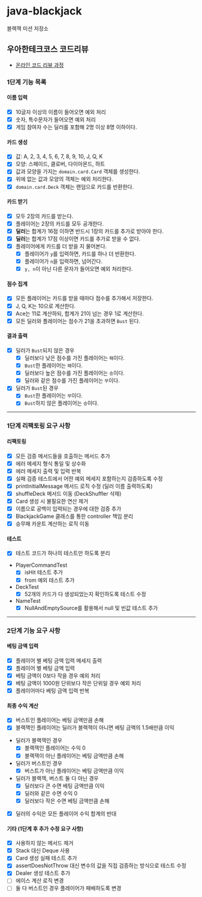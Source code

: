 # java-blackjack

블랙잭 미션 저장소

## 우아한테크코스 코드리뷰

- [온라인 코드 리뷰 과정](https://github.com/woowacourse/woowacourse-docs/blob/master/maincourse/README.md)

### 1단계 기능 목록

#### 이름 입력

- [x] 10글자 이상의 이름이 들어오면 예외 처리
- [x] 숫자, 특수문자가 들어오면 예외 처리
- [x] 게임 참여자 수는 딜러를 포함해 2명 이상 8명 이하이다.

#### 카드 생성

- [x] 값: A, 2, 3, 4, 5, 6, 7, 8, 9, 10, J, Q, K
- [x] 모양: 스페이드, 클로버, 다이아몬드, 하트
- [x] 값과 모양을 가지는 `domain.card.Card` 객체를 생성한다.
- [x] 위에 없는 값과 모양의 객체는 예외 처리한다.
- [x] `domain.card.Deck` 객체는 랜덤으로 카드를 반환한다.

#### 카드 받기

- [x] 모두 2장의 카드를 받는다.
- [x] 플레이어는 2장의 카드를 모두 공개한다.
- [x] **딜러**는 합계가 16점 이하면 반드시 1장의 카드를 추가로 받아야 한다.
- [x] **딜러**는 합계가 17점 이상이면 카드를 추가로 받을 수 없다.
- [x] 플레이어에게 카드를 더 받을 지 물어본다.
    - [x] 플레이어가 `y`를 입력하면, 카드를 하나 더 반환한다.
    - [x] 플레이어가 `n`을 입력하면, 넘어간다.
    - [x] `y, n`이 아닌 다른 문자가 들어오면 예외 처리한다.

#### 점수 집계

- [x] 모든 플레이어는 카드를 받을 때마다 점수를 추가해서 저장한다.
- [x] J, Q, K는 10으로 계산한다.
- [x] Ace는 11로 계산하되, 합계가 21이 넘는 경우 1로 계산한다.
- [x] 모든 딜러와 플레이어는 점수가 21을 초과하면 `Bust` 된다.

#### 결과 출력

- [x] 딜러가 `Bust`되지 않은 경우
    - [x] 딜러보다 낮은 점수를 가진 플레이어는 `패`이다.
    - [x] `Bust`한 플레이어는 `패`이다.
    - [x] 딜러보다 높은 점수를 가진 플레이어는 `승`이다.
    - [x] 딜러와 같은 점수를 가진 플레이어는 `무`이다.
- [x] 딜러가 `Bust`된 경우
    - [x] `Bust`한 플레이어는 `무`이다.
    - [x] `Bust`하지 않은 플레이어는 `승`이다.

---

### 1단계 리팩토링 요구 사항
#### 리팩토링
- [x] 모든 검증 메서드들을 호출하는 메서드 추가
- [x] 에러 메세지 형식 통일 및 상수화
- [x] 에러 메세지 출력 및 입력 반복
- [x] 실패 검증 테스트에서 어떤 예외 메세지 포함하는지 검증하도록 수정
- [x] printInitialMessage 메서드 로직 수정 (딜러 이름 출력하도록)
- [x] shuffleDeck 메서드 이동 (DeckShuffler 삭제)
- [x] Card 생성 시 불필요한 연산 제거
- [x] 이름으로 공백이 입력되는 경우에 대한 검증 추가
- [x] BlackjackGame 클래스를 통한 controller 책임 분리
- [x] 승무패 카운트 계산하는 로직 이동

#### 테스트
- [x] 테스트 코드가 하나의 테스트만 하도록 분리
- PlayerCommandTest
  - [x] isHit 테스트 추가
  - [x] from 예외 테스트 추가
- DeckTest
  - [x] 52개의 카드가 다 생성되었는지 확인하도록 테스트 수정
- NameTest
  - [x] NullAndEmptySource를 활용해서 null 및 빈값 테스트 추가

---

### 2단계 기능 요구 사항

#### 베팅 금액 입력
- [x] 플레이어 별 베팅 금액 입력 메세지 출력
- [x] 플레이어 별 베팅 금액 입력
- [x] 베팅 금액이 0보다 작을 경우 예외 처리
- [x] 베팅 금액이 1000원 단위보다 작은 단위일 경우 예외 처리
- [x] 플레이어마다 베팅 금액 입력 반복

#### 최종 수익 계산
- [x] 버스트인 플레이어는 베팅 금액만큼 손해
- [x] 블랙잭인 플레이어는 딜러가 블랙잭이 아니면 베팅 금액의 1.5배만큼 이익
- 딜러가 블랙잭인 경우
  - [x] 블랙잭인 플레이어는 수익 0
  - [x] 블랙잭이 아닌 플레이어는 베팅 금액만큼 손해
- 딜러가 버스트인 경우
  - [x] 버스트가 아닌 플레이어는 베팅 금액만큼 이익
- 딜러가 블랙잭, 버스트 둘 다 아닌 경우
  - [x] 딜러보다 큰 수면 베팅 금액만큼 이익
  - [x] 딜러와 같은 수면 수익 0
  - [x] 딜러보다 작은 수면 베팅 금액만큼 손해
- [x] 딜러의 수익은 모든 플레이어 수익 합계의 반대

#### 기타 (1단계 후 추가 수정 요구 사항)
- [x] 사용하지 않는 메서드 제거
- [x] Stack 대신 Deque 사용
- [x] Card 생성 실패 테스트 추가
- [x] assertDoesNotThrow 대신 변수의 값을 직접 검증하는 방식으로 테스트 수정
- [x] Dealer 생성 테스트 추가
- [ ] 에이스 계산 로직 변경
- [ ] 둘 다 버스트인 경우 플레이어가 패배하도록 변경
